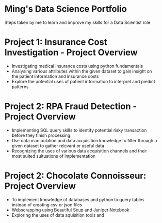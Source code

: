 # Ming's Data Science Portfolio
Steps taken by me to learn and improve my skills for a Data Scientist role

# Project 1: Insurance Cost Investigation - Project Overview
* Investigating medical insurance costs using python fundamentals
* Analysing various attributes within the given dataset to gain insight on the patient information and insurance costs
* Explore the potential uses of patient information to interpret and predict patterns

# Project 2: RPA Fraud Detection - Project Overview
* Implementing SQL query skills to identify potential risky transaction before they finish processing
* Use data manipulation and data acquisition knowledge to filter through a given dataset to gather relevant or useful data
* Recognizing the uses of various data acquisition channels and their most suited suituations of implementation

# Project 2: Chocolate Connoisseur: Project Overview
* To implement knowledge of databases and python to query tables instead of creating csv or json files
* Webscrapping using Beautiful Soup and Juniper Notebook
* Exploring the uses of data aquisition tools and 
